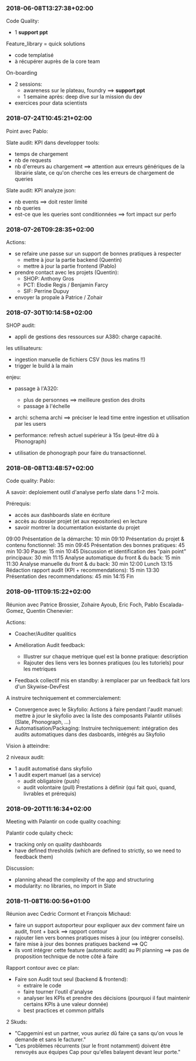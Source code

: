 
### 2018-06-08T13:27:38+02:00

Code Quality:
- 1 **support ppt**

Feature_library = quick solutions
- code templatisé
- à récupérer auprès de la core team

On-boarding
- 2 sessions:
    - awareness sur le plateau, foundry ==> **support ppt**
    - 1 semaine après: deep dive sur la mission du dev
- exercices pour data scientists

### 2018-07-24T10:45:21+02:00

Point avec Pablo:

Slate audit: KPI dans developper tools:
- temps de chargement
- nb de requests
- nb d'erreurs au chargement ==> attention aux erreurs génériques de la librairie slate, ce qu'on cherche ces les erreurs de chargement de queries

Slate audit: KPI analyze json:
- nb events ==> doit rester limité
- nb queries
- est-ce que les queries sont conditionnées ==> fort impact sur perfo

### 2018-07-26T09:28:35+02:00

Actions:
- se refaire une passe sur un support de bonnes pratiques à respecter
    - mettre à jour la partie backend (Quentin)
    - mettre à jour la partie frontend (Pablo)
- prendre contact avec les projets (Quentin):
    - SHOP: Anthony Gros
    - PCT: Elodie Regis / Benjamin Farcy
    - SIF: Perrine Dupuy
- envoyer la propale à Patrice / Zohair

### 2018-07-30T10:14:58+02:00

SHOP audit:

- appli de gestions des ressources sur A380: charge capacité.

les utilisateurs:
- ingestion manuelle de fichiers CSV (tous les matins !!)
- trigger le build à la main

enjeu:
- passage à l'A320:
    - plus de personnes ==> meilleure gestion des droits
    - passage à l'échelle

- archi: schema archi ==> préciser le lead time entre ingestion et utilisation par les users

- performance: refresh actuel supérieur à 15s (peut-être dû à Phonograph)

- utilisation de phonograph pour faire du transactionnel.

### 2018-08-08T13:48:57+02:00

Code quality: Pablo:

A savoir: deploiement outil d'analyse perfo slate dans 1-2 mois.

Prérequis:
- accès aux dashboards slate en écriture
- accès au dossier projet (et aux repositories) en lecture
- savoir montrer la documentation existante du projet

09:00   Présentation de la démarche: 10 min
09:10   Présentation du projet & contenu fonctionnel: 35 min
09:45   Présentation des bonnes pratiques: 45 min
10:30   Pause: 15 min
10:45   Discussion et identification des "pain point" principaux: 30 min
11:15   Analyse automatique du front & du back: 15 min
11:30   Analyse manuelle du front & du back: 30 min
12:00   Lunch
13:15   Rédaction rapport audit (KPI + recommendations): 15 min
13:30   Présentation des recommendations: 45 min
14:15   Fin

### 2018-09-11T09:15:22+02:00

Réunion avec Patrice Brossier, Zohaire Ayoub, Eric Foch, Pablo Escalada-Gomez, Quentin Chenevier:

Actions:

- Coacher/Auditer qualitics

- Amélioration Audit feedback:
    - Illustrer sur chaque metrique quel est la bonne pratique: description
    - Rajouter des liens vers les bonnes pratiques (ou les tutoriels) pour les metriques

- Feedback collectif mis en standby: à remplacer par un feedback fait lors d'un Skywise-DevFest

A instruire techniquement et commercialement:

- Convergence avec le Skyfolio: Actions à faire pendant l'audit manuel: mettre à jour le skyfolio avec la liste des composants Palantir utilisés (Slate, Phonograph, ...)
- Automatisation/Packaging: Instruire techniquement: intégration des audits automatiques dans des dasboards, intégrés au Skyfolio

Vision à atteindre:

2 niveaux audit:
- 1 audit automatisé dans skyfolio
- 1 audit expert manuel (as a service)
    - audit obligatoire (push)
    - audit volontaire (pull)
    Prestations à définir (qui fait quoi, quand, livrables et prérequis)

### 2018-09-20T11:16:34+02:00

Meeting with Palantir on code quality coaching:

Palantir code qulaity check:
- tracking only on quality dashboards
- have defined thresholds (which are defined to strictly, so we need to feedback them)

Discussion:
- planning ahead the complexity of the app and structuring
- modularity: no libraries, no import in Slate

### 2018-11-08T16:00:56+01:00

Réunion avec Cedric Cormont et François Michaud:
- faire un support autoporteur pour expliquer aux dev comment faire un audit, front + back ==> rapport contour
- rajouter lien vers bonnes pratiques mises à jour (ou intégrer conseils).
- faire mise à jour des bonnes pratiques backend ==> QC
- ils vont intégrer cette feature (automatic audit) au PI planning ==> pas de proposition technique de notre côté à faire

Rapport contour avec ce plan:
- Faire son Audit tout seul (backend & frontend):
    - extraire le code
    - faire tourner l'outil d'analyse
    - analyser les KPIs et prendre des décisions (pourquoi il faut maintenir certains KPIs à une valeur donnée)
    - best practices et common pitfalls

2 Skuds:
- "Capgemini est un partner, vous auriez dû faire ça sans qu'on vous le demande et sans le facturer."
- "Les problèmes récurrents (sur le front notamment) doivent être renvoyés aux équipes Cap pour qu'elles balayent devant leur porte."
